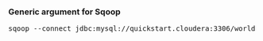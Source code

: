 ### Generic argument for Sqoop
<pre>sqoop --connect jdbc:mysql://quickstart.cloudera:3306/world --username root -P</pre>
